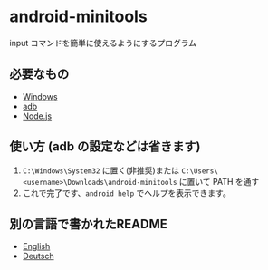 # android-minitools
input コマンドを簡単に使えるようにするプログラム
## 必要なもの
- [Windows](https://www.microsoft.com/ja-jp/software-download/windows10)
- [adb](https://developer.android.com/studio/releases/platform-tools#downloads)
- [Node.js](https://nodejs.org)
## 使い方 (adb の設定などは省きます)
1. `C:\Windows\System32` に置く(非推奨)または `C:\Users\<username>\Downloads\android-minitools` に置いて PATH を通す
2. これで完了です、`android help` でヘルプを表示できます。
## 別の言語で書かれたREADME
- [English](/../..)
- [Deutsch](/README/de-de)
